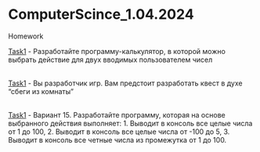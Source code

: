# ComputerScince_1.04.2024
Homework

[Task1](https://github.com/npokhodnya/ComputerScince_1.04.2024/tree/main/Task1/src) -  Разработайте программу-калькулятор, в которой можно выбрать действие для двух вводимых пользователем чисел<br /><br />

[Task1](https://github.com/npokhodnya/ComputerScince_1.04.2024/tree/main/Task2/src) - Вы разработчик игр. Вам предстоит разработать квест в духе “сбеги из комнаты”<br /><br />

[Task1](https://github.com/npokhodnya/ComputerScince_1.04.2024/tree/main/Task3/src) - Вариант 15. Разработайте программу, которая на основе выбранного действия выполняет: 1. Выводит в консоль все целые числа от 1 до 100, 2. Выводит в консоль все целые числа от -100 до 5, 3. Выводит в консоль все четные числа из промежутка от 1 до 100.
